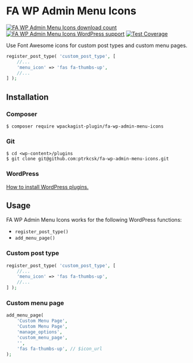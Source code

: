 # FA WP Admin Menu Icons

[![FA WP Admin Menu Icons download count](https://img.shields.io/wordpress/plugin/dt/fa-wp-admin-menu-icons.svg)](https://wordpress.org/plugins/fa-wp-admin-menu-icons/) [![FA WP Admin Menu Icons WordPress support](https://img.shields.io/wordpress/v/fa-wp-admin-menu-icons.svg)](https://wordpress.org/plugins/fa-wp-admin-menu-icons/) [![Test Coverage](https://api.codeclimate.com/v1/badges/8e7095f8f9347a38a868/test_coverage)](https://codeclimate.com/github/ptrkcsk/fa-wp-admin-menu-icons/test_coverage)

Use Font Awesome icons for custom post types and custom menu pages.

```php
register_post_type( 'custom_post_type', [
    //...
    'menu_icon' => 'fas fa-thumbs-up',
    //...
] );
```

## Installation

### Composer

```
$ composer require wpackagist-plugin/fa-wp-admin-menu-icons
```

### Git

```
$ cd <wp-content>/plugins
$ git clone git@github.com:ptrkcsk/fa-wp-admin-menu-icons.git
```

### WordPress

[How to install WordPress plugins.](https://codex.wordpress.org/Managing_Plugins#Installing_Plugins)


## Usage

FA WP Admin Menu Icons works for the following WordPress functions:

- `register_post_type()`
- `add_menu_page()`

### Custom post type

```php
register_post_type( 'custom_post_type', [
    //...
    'menu_icon' => 'fas fa-thumbs-up',
    //...
] );
```

### Custom menu page

```php
add_menu_page(
    'Custom Menu Page',
    'Custom Menu Page',
    'manage_options',
    'custom_menu_page',
    '',
    'fas fa-thumbs-up', // $icon_url
);
```

